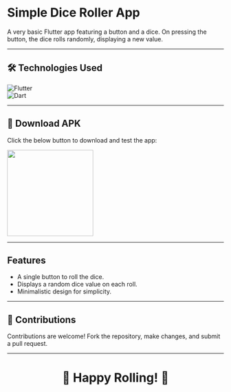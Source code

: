 # Simple Dice Roller App

A very basic Flutter app featuring a button and a dice. On pressing the button, the dice rolls randomly, displaying a new value.

---

## 🛠️ Technologies Used

![Flutter](https://img.shields.io/badge/Flutter-02569B?logo=flutter&logoColor=white&style=flat)  
![Dart](https://img.shields.io/badge/Dart-0175C2?logo=dart&logoColor=white&style=flat)

---

## 📱 Download APK  
Click the below button to download and test the app:

<a href="https://drive.google.com/file/d/17sBA_8VEwahIitadQBzPSA78JwhXAViA/view?usp=drive_link"><img src="https://boostapk.com/wp-content/uploads/2020/08/fall-guys-android.png" width=200></a>

---

## Features

- A single button to roll the dice.  
- Displays a random dice value on each roll.  
- Minimalistic design for simplicity.  

---

## 🤝 Contributions

Contributions are welcome! Fork the repository, make changes, and submit a pull request.  

---

<div align="center">
  
# 🎉 Happy Rolling! 🎉  

</div>
